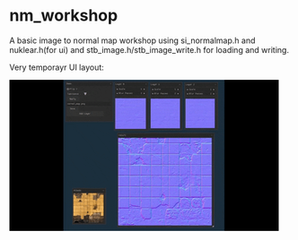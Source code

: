 # nm_workshop
A basic image to normal map workshop using si_normalmap.h and nuklear.h(for ui) and stb_image.h/stb_image_write.h for loading and writing.

Very temporayr UI layout: 

![](interface.gif)
